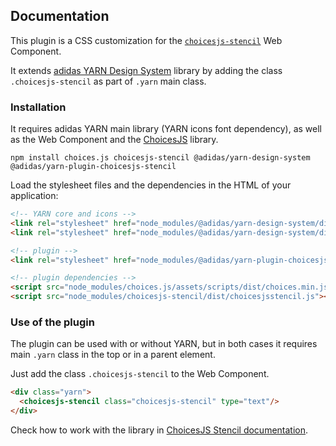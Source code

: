 ## Documentation

This plugin is a CSS customization for the [`choicesjs-stencil`][choicesjs-stencil] Web Component.

It extends [adidas YARN Design System][yarn] library by adding the class `.choicesjs-stencil` as part of `.yarn` main class.

### Installation

It requires adidas YARN main library (YARN icons font dependency), as well as the Web Component and the [ChoicesJS][choicesjs] library.

```
npm install choices.js choicesjs-stencil @adidas/yarn-design-system @adidas/yarn-plugin-choicesjs-stencil
```

Load the stylesheet files and the dependencies in the HTML of your application:

```html
<!-- YARN core and icons -->
<link rel="stylesheet" href="node_modules/@adidas/yarn-design-system/dist/yarn.css"/>
<link rel="stylesheet" href="node_modules/@adidas/yarn-design-system/dist/yarn-icon.css"/>

<!-- plugin -->
<link rel="stylesheet" href="node_modules/@adidas/yarn-plugin-choicesjs-stencil/dist/yarn-plugin-choicesjs-stencil.css"/>

<!-- plugin dependencies -->
<script src="node_modules/choices.js/assets/scripts/dist/choices.min.js"></script>
<script src="node_modules/choicesjs-stencil/dist/choicesjsstencil.js"></script>
```

### Use of the plugin

The plugin can be used with or without YARN, but in both cases it requires main `.yarn` class in the top or in a parent element.

Just add the class `.choicesjs-stencil` to the Web Component.

```html
<div class="yarn">
  <choicesjs-stencil class="choicesjs-stencil" type="text"/>
</div>
```

Check how to work with the library in [ChoicesJS Stencil documentation][choicesjs-stencil].

[yarn]: https://github.com/adidas/adidas-yarn-design-system
[choicesjs]: https://github.com/jshjohnson/Choices
[choicesjs-stencil]: https://github.com/adidas/choicesjs-stencil
